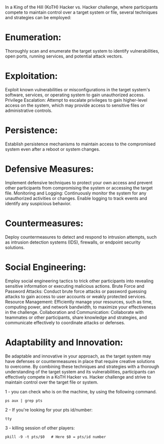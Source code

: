 
In a King of the Hill (KoTH) Hacker vs. Hacker challenge, where participants compete to maintain control over a target system or file, several techniques and strategies can be employed:

<h1>Enumeration:</h1> Thoroughly scan and enumerate the target system to identify vulnerabilities, open ports, running services, and potential attack vectors.
<h1>Exploitation:</h1> Exploit known vulnerabilities or misconfigurations in the target system's software, services, or operating system to gain unauthorized access.
Privilege Escalation: Attempt to escalate privileges to gain higher-level access on the system, which may provide access to sensitive files or administrative controls.
<h1>Persistence:</h1> Establish persistence mechanisms to maintain access to the compromised system even after a reboot or system changes.
<h1>Defensive Measures:</h1> Implement defensive techniques to protect your own access and prevent other participants from compromising the system or accessing the target file.
Monitoring and Logging: Continuously monitor the system for any unauthorized activities or changes. Enable logging to track events and identify any suspicious behavior.
<h1>Countermeasures:</h1> Deploy countermeasures to detect and respond to intrusion attempts, such as intrusion detection systems (IDS), firewalls, or endpoint security solutions.
<h1>Social Engineering:</h1> Employ social engineering tactics to trick other participants into revealing sensitive information or executing malicious actions.
Brute Force and Password Attacks: Conduct brute force attacks or password guessing attacks to gain access to user accounts or weakly protected services.
<h>Resource Management:</h> Efficiently manage your resources, such as time, computing power, and network bandwidth, to maximize your effectiveness in the challenge.
<h>Collaboration and Communication:</h> Collaborate with teammates or other participants, share knowledge and strategies, and communicate effectively to coordinate attacks or defenses.
<h1>Adaptability and Innovation:</h1> Be adaptable and innovative in your approach, as the target system may have defenses or countermeasures in place that require creative solutions to overcome.
By combining these techniques and strategies with a thorough understanding of the target system and its vulnerabilities, participants can effectively compete in a KoTH Hacker vs. Hacker challenge and strive to maintain control over the target file or system.










1 - you can check who is on the machine, by using the following command.
```
ps aux | grep pts
```
2 - If you're looking for your pts id/number:
```
tty
```
3 - killing session of other players:
```
pkill -9 -t pts/$0   # Here $0 = pts/id number
```
